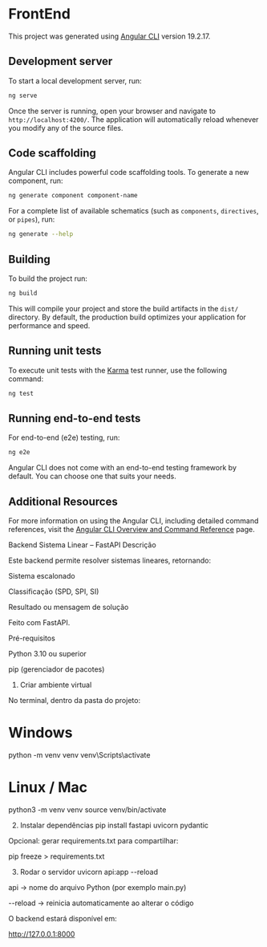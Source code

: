 # FrontEnd

This project was generated using [Angular CLI](https://github.com/angular/angular-cli) version 19.2.17.

## Development server

To start a local development server, run:

```bash
ng serve
```

Once the server is running, open your browser and navigate to `http://localhost:4200/`. The application will automatically reload whenever you modify any of the source files.

## Code scaffolding

Angular CLI includes powerful code scaffolding tools. To generate a new component, run:

```bash
ng generate component component-name
```

For a complete list of available schematics (such as `components`, `directives`, or `pipes`), run:

```bash
ng generate --help
```

## Building

To build the project run:

```bash
ng build
```

This will compile your project and store the build artifacts in the `dist/` directory. By default, the production build optimizes your application for performance and speed.

## Running unit tests

To execute unit tests with the [Karma](https://karma-runner.github.io) test runner, use the following command:

```bash
ng test
```

## Running end-to-end tests

For end-to-end (e2e) testing, run:

```bash
ng e2e
```

Angular CLI does not come with an end-to-end testing framework by default. You can choose one that suits your needs.

## Additional Resources

For more information on using the Angular CLI, including detailed command references, visit the [Angular CLI Overview and Command Reference](https://angular.dev/tools/cli) page.

Backend Sistema Linear – FastAPI
Descrição

Este backend permite resolver sistemas lineares, retornando:

Sistema escalonado

Classificação (SPD, SPI, SI)

Resultado ou mensagem de solução

Feito com FastAPI.

Pré-requisitos

Python 3.10 ou superior

pip (gerenciador de pacotes)

1. Criar ambiente virtual

No terminal, dentro da pasta do projeto:

# Windows
python -m venv venv
venv\Scripts\activate

# Linux / Mac
python3 -m venv venv
source venv/bin/activate

2. Instalar dependências
pip install fastapi uvicorn pydantic


Opcional: gerar requirements.txt para compartilhar:

pip freeze > requirements.txt

3. Rodar o servidor
uvicorn api:app --reload


api → nome do arquivo Python (por exemplo main.py)

--reload → reinicia automaticamente ao alterar o código

O backend estará disponível em:

http://127.0.0.1:8000

